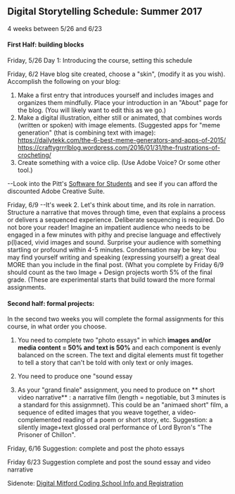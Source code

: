 
## Digital Storytelling Schedule: Summer 2017

4 weeks between 5/26 and 6/23

#### First Half: building blocks
Friday, 5/26 Day 1: Introducing the course, setting this schedule

Friday, 6/2  Have blog site created, choose a "skin", (modify it as you wish). Accomplish the following on your blog:
1) Make a first entry that introduces yourself and includes images and organizes them mindfully. Place your introduction in an "About" page for the blog. (You will likely want to edit this as we go.)
2) Make a digital illustration, either still or animated, that combines words (written or spoken) with image elements. (Suggested apps for "meme generation" (that is combining text with image): https://dailytekk.com/the-6-best-meme-generators-and-apps-of-2015/ 
https://craftygrrrlblog.wordpress.com/2016/01/31/the-frustrations-of-crocheting/
3) Create something with a voice clip. (Use Adobe Voice? Or some other tool.)

--Look into the Pitt's [Software for Students](http://technology.pitt.edu/category/software-for-students) and see if you can afford the discounted Adobe Creative Suite.

Friday, 6/9
--It's week 2. Let's think about time, and its role in narration. Structure a narrative that moves through time, even that explains a process or delivers a sequenced experience. Deliberate sequencing is required. Do not bore your reader! Imagine an impatient audience who needs to be engaged in a few minutes with pithy and precise language and effectively p(l)aced, vivid images and sound. Surprise your audience with something startling or profound within 4-5 minutes. Condensation may be key: You may find yourself writing and speaking (expressing yourself) a great deal MORE than you include in the final post.
(What you complete by Friday 6/9 should count as the two Image + Design projects worth 5% of the final grade. (These are experimental starts that build toward the more formal assignments.


#### Second half: formal projects:
In the second two weeks you will complete the formal assignments for this course, in what order you choose. 

1) You need to complete two "photo essays" in which **images and/or media content = 50% and text is 50%** and each component is evenly balanced on the screen. The text and digital elements must fit together to tell a story that can't be told with only text or only images.

2) You need to produce one "sound essay 

3) As your "grand finale" assignment, you need to produce on ** short video narrative** : a narrative film (length = negotiable, but 3 minutes is a standard for this assignmnet). This could be an "animaed short" film, a sequence of edited images that you weave together, a video-complemented reading of a poem or short story, etc.  Suggestion: a silently image+text glossed oral performance of Lord Byron's "The Prisoner of Chillon".

Friday, 6/16 Suggestion: complete and post the photo essays

Friday 6/23 Suggestion complete and post the sound essay and video narrative


Sidenote: [Digital Mitford Coding School 
Info and Registration](https://digitalmitford.wordpress.com/2017/01/29/call-for-registration-fifth-digital-mitford-coding-school-june-27-july-1-2017/)
